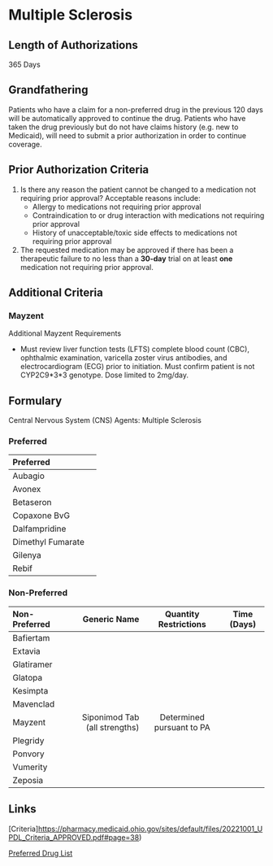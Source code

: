 # Multiple Sclerosis

## Length of Authorizations

365 Days

## Grandfathering

Patients who have a claim for a non-preferred drug in the previous 120 days will be automatically approved to continue the drug. Patients who have taken the drug previously but do not have claims history (e.g. new to Medicaid), will need to submit a prior authorization in order to continue coverage.

## Prior Authorization Criteria

1.  Is there any reason the patient cannot be changed to a medication not requiring prior approval? Acceptable reasons include:
    -   Allergy to medications not requiring prior approval
    -   Contraindication to or drug interaction with medications not requiring prior approval
    -   History of unacceptable/toxic side effects to medications not requiring prior approval
2.  The requested medication may be approved if there has been a therapeutic failure to no less than a **30-day** trial on at least **one** medication not requiring prior approval.

## Additional Criteria

### Mayzent

Additional Mayzent Requirements

- Must review liver function tests (LFTS) complete blood count (CBC), ophthalmic examination, varicella zoster virus antibodies, and electrocardiogram (ECG) prior to initiation. Must confirm patient is not CYP2C9\*3\*3 genotype. Dose limited to 2mg/day.

## Formulary

Central Nervous System (CNS) Agents: Multiple Sclerosis

### Preferred

| Preferred         |      |
| :---------------- | ---: |
| Aubagio           |      |
| Avonex            |      |
| Betaseron         |      |
| Copaxone BvG      |      |
| Dalfampridine     |      |
| Dimethyl Fumarate |      |
| Gilenya           |      |
| Rebif             |      |

### Non-Preferred

| Non-Preferred |                  Generic Name |   Quantity Restrictions   | Time (Days) |
| :------------ | ----------------------------: | :-----------------------: | :---------: |
| Bafiertam     |                               |                           |             |
| Extavia       |                               |                           |             |
| Glatiramer    |                               |                           |             |
| Glatopa       |                               |                           |             |
| Kesimpta      |                               |                           |             |
| Mavenclad     |                               |                           |             |
| Mayzent       | Siponimod Tab (all strengths) | Determined pursuant to PA |             |
| Plegridy      |                               |                           |             |
| Ponvory       |                               |                           |             |
| Vumerity      |                               |                           |             |
| Zeposia       |                               |                           |             |

## Links

[Criteria]https://pharmacy.medicaid.ohio.gov/sites/default/files/20221001_UPDL_Criteria_APPROVED.pdf#page=38)

[Preferred Drug List](https://pharmacy.medicaid.ohio.gov/sites/default/files/20221001_UPDL_APPROVED_.pdf#page=16)
